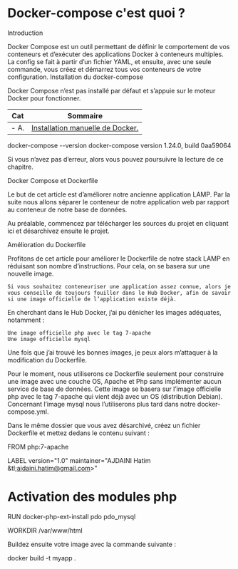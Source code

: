 
# Docker-compose c'est quoi ?

Introduction

Docker Compose est un outil permettant de définir le comportement de vos conteneurs et d’exécuter des applications Docker à conteneurs multiples. La config se fait à partir d’un fichier YAML, et ensuite, avec une seule commande, vous créez et démarrez tous vos conteneurs de votre configuration.
Installation du docker-compose

Docker Compose n’est pas installé par défaut et s’appuie sur le moteur Docker pour fonctionner.

| Cat | Sommaire |
|------|------| 
| - A. | [Installation manuelle de Docker.](README.md) |




docker-compose --version
docker-compose version 1.24.0, build 0aa59064

Si vous n’avez pas d’erreur, alors vous pouvez poursuivre la lecture de ce chapitre.

Docker Compose et Dockerfile

Le but de cet article est d’améliorer notre ancienne application LAMP. Par la suite nous allons séparer le conteneur de notre application web par rapport au conteneur de notre base de données.

Au préalable, commencez par télécharger les sources du projet en cliquant ici et désarchivez ensuite le projet.

Amélioration du Dockerfile

Profitons de cet article pour améliorer le Dockerfile de notre stack LAMP en réduisant son nombre d’instructions. Pour cela, on se basera sur une nouvelle image.

    Si vous souhaitez conteneuriser une application assez connue, alors je vous conseille de toujours fouiller dans le Hub Docker, afin de savoir si une image officielle de l’application existe déjà.

En cherchant dans le Hub Docker, j’ai pu dénicher les images adéquates, notamment :

    Une image officielle php avec le tag 7-apache
    Une image officielle mysql

Une fois que j’ai trouvé les bonnes images, je peux alors m’attaquer à la modification du Dockerfile.

Pour le moment, nous utiliserons ce Dockerfile seulement pour construire une image avec une couche OS, Apache et Php sans implémenter aucun service de base de données. Cette image se basera sur l’image officielle php avec le tag 7-apache qui vient déjà avec un OS (distribution Debian). Concernant l’image mysql nous l’utiliserons plus tard dans notre docker-compose.yml.

Dans le même dossier que vous avez désarchivé, créez un fichier Dockerfile et mettez dedans le contenu suivant :

FROM php:7-apache

LABEL version="1.0" maintainer="AJDAINI Hatim &tl;ajdaini.hatim@gmail.com>"

# Activation des modules php
RUN docker-php-ext-install pdo pdo_mysql

WORKDIR  /var/www/html

Buildez ensuite votre image avec la commande suivante :

docker build -t myapp .
